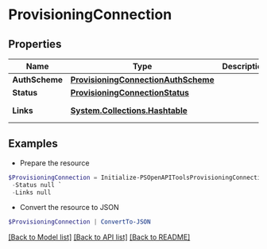 # ProvisioningConnection
## Properties

Name | Type | Description | Notes
------------ | ------------- | ------------- | -------------
**AuthScheme** | [**ProvisioningConnectionAuthScheme**](ProvisioningConnectionAuthScheme.md) |  | [optional] 
**Status** | [**ProvisioningConnectionStatus**](ProvisioningConnectionStatus.md) |  | [optional] 
**Links** | [**System.Collections.Hashtable**](SystemCollectionsHashtable.md) |  | [optional] [readonly] 

## Examples

- Prepare the resource
```powershell
$ProvisioningConnection = Initialize-PSOpenAPIToolsProvisioningConnection  -AuthScheme null `
 -Status null `
 -Links null
```

- Convert the resource to JSON
```powershell
$ProvisioningConnection | ConvertTo-JSON
```

[[Back to Model list]](../README.md#documentation-for-models) [[Back to API list]](../README.md#documentation-for-api-endpoints) [[Back to README]](../README.md)


